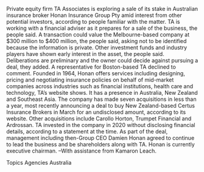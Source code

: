 Private equity firm TA Associates is exploring a sale of its stake in Australian insurance broker Honan Insurance Group Pty amid interest from other potential investors, according to people familiar with the matter.
TA is working with a financial adviser as it prepares for a sale of the business, the people said. A transaction could value the Melbourne-based company at $300 million to $400 million, the people said, asking not to be identified because the information is private.
Other investment funds and industry players have shown early interest in the asset, the people said. Deliberations are preliminary and the owner could decide against pursuing a deal, they added.
A representative for Boston-based TA declined to comment.
Founded in 1964, Honan offers services including designing, pricing and negotiating insurance policies on behalf of mid-market companies across industries such as financial institutions, health care and technology, TA’s website shows. It has a presence in Australia, New Zealand and Southeast Asia.
The company has made seven acquisitions in less than a year, most recently announcing a deal to buy New Zealand-based Certus Insurance Brokers in March for an undisclosed amount, according to its website. Other acquisitions include Carollo Horton, Trumpet Financial and Ardrossan.
TA invested in the company in 2020 without disclosing financial details, according to a statement at the time. As part of the deal, management including then-Group CEO Damien Honan agreed to continue to lead the business and be shareholders along with TA. Honan is currently executive chairman.
–With assistance from Kamaron Leach.

Topics
Agencies
Australia
